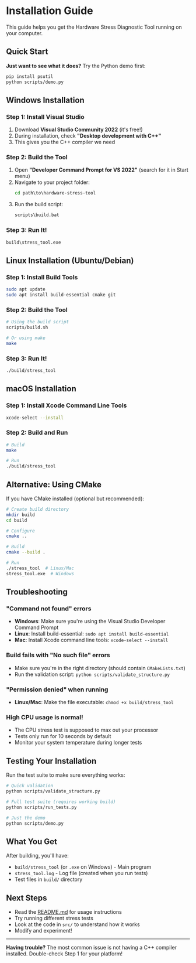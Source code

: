 # Installation Guide

This guide helps you get the Hardware Stress Diagnostic Tool running on your computer.

## Quick Start

**Just want to see what it does?** Try the Python demo first:
```bash
pip install psutil
python scripts/demo.py
```

## Windows Installation

### Step 1: Install Visual Studio
1. Download **Visual Studio Community 2022** (it's free!)
2. During installation, check **"Desktop development with C++"**
3. This gives you the C++ compiler we need

### Step 2: Build the Tool
1. Open **"Developer Command Prompt for VS 2022"** (search for it in Start menu)
2. Navigate to your project folder:
   ```cmd
   cd path\to\hardware-stress-tool
   ```
3. Run the build script:
   ```cmd
   scripts\build.bat
   ```

### Step 3: Run It!
```cmd
build\stress_tool.exe
```

## Linux Installation (Ubuntu/Debian)

### Step 1: Install Build Tools
```bash
sudo apt update
sudo apt install build-essential cmake git
```

### Step 2: Build the Tool
```bash
# Using the build script
scripts/build.sh

# Or using make
make
```

### Step 3: Run It!
```bash
./build/stress_tool
```

## macOS Installation

### Step 1: Install Xcode Command Line Tools
```bash
xcode-select --install
```

### Step 2: Build and Run
```bash
# Build
make

# Run
./build/stress_tool
```

## Alternative: Using CMake

If you have CMake installed (optional but recommended):

```bash
# Create build directory
mkdir build
cd build

# Configure
cmake ..

# Build
cmake --build .

# Run
./stress_tool  # Linux/Mac
stress_tool.exe  # Windows
```

## Troubleshooting

### "Command not found" errors
- **Windows**: Make sure you're using the Visual Studio Developer Command Prompt
- **Linux**: Install build-essential: `sudo apt install build-essential`
- **Mac**: Install Xcode command line tools: `xcode-select --install`

### Build fails with "No such file" errors
- Make sure you're in the right directory (should contain `CMakeLists.txt`)
- Run the validation script: `python scripts/validate_structure.py`

### "Permission denied" when running
- **Linux/Mac**: Make the file executable: `chmod +x build/stress_tool`

### High CPU usage is normal!
- The CPU stress test is supposed to max out your processor
- Tests only run for 10 seconds by default
- Monitor your system temperature during longer tests

## Testing Your Installation

Run the test suite to make sure everything works:
```bash
# Quick validation
python scripts/validate_structure.py

# Full test suite (requires working build)
python scripts/run_tests.py

# Just the demo
python scripts/demo.py
```

## What You Get

After building, you'll have:
- `build/stress_tool` (or `.exe` on Windows) - Main program
- `stress_tool.log` - Log file (created when you run tests)
- Test files in `build/` directory

## Next Steps

- Read the [README.md](../README.md) for usage instructions
- Try running different stress tests
- Look at the code in `src/` to understand how it works
- Modify and experiment!

---

**Having trouble?** The most common issue is not having a C++ compiler installed. Double-check Step 1 for your platform! 